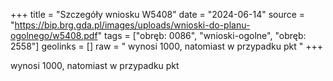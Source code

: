 +++
title = "Szczegóły wniosku W5408"
date = "2024-06-14"
source = "https://bip.brg.gda.pl/images/uploads/wnioski-do-planu-ogolnego/w5408.pdf"
tags = ["obręb: 0086", "wnioski-ogolne", "obręb: 2558"]
geolinks = []
raw = " wynosi 1000, natomiast w przypadku pkt "
+++

 wynosi 1000, natomiast w przypadku pkt 


